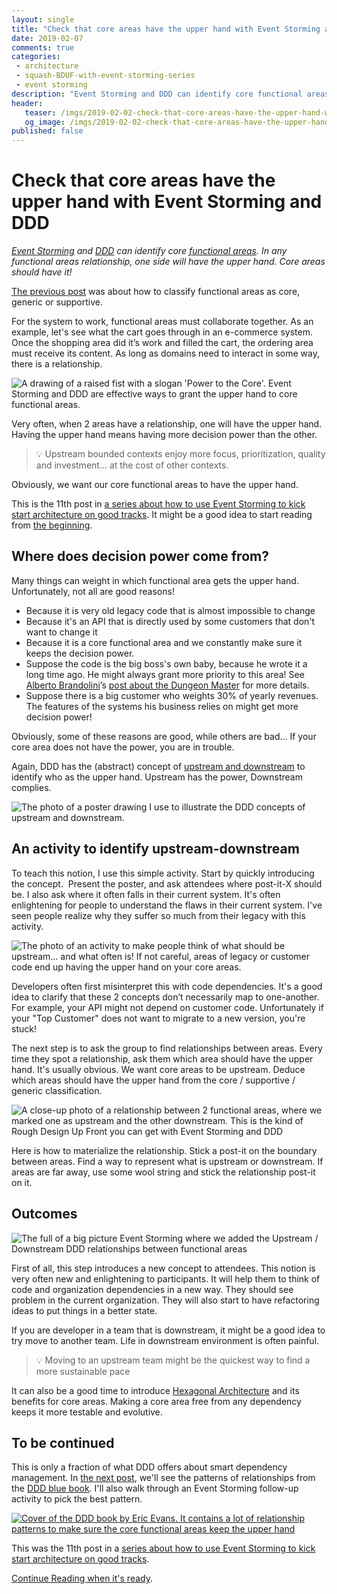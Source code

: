 ```yaml
---
layout: single
title: "Check that core areas have the upper hand with Event Storming and DDD"
date: 2019-02-07
comments: true
categories:
 - architecture
 - squash-BDUF-with-event-storming-series
 - event storming
description: "Event Storming and DDD can identify core functional areas. In any functional areas relationship, one side will have the upper hand. Core areas should have it! Here is an Event Storming follow-up activity to identify which functional areas or bounded contexts should have the upper hand."
header:
   teaser: /imgs/2019-02-02-check-that-core-areas-have-the-upper-hand-with-event-storming-and-ddd/power-to-the-core-teaser.jpeg
   og_image: /imgs/2019-02-02-check-that-core-areas-have-the-upper-hand-with-event-storming-and-ddd/power-to-the-core-og.jpeg
published: false
---
```

# Check that core areas have the upper hand with Event Storming and DDD

_[Event Storming](https://www.eventstorming.com/) and [DDD](https://en.wikipedia.org/wiki/Domain-driven_design) can identify core [functional areas](/drafting-a-functional-architecture-vision-with-ddd-event-storming-part-1/#). In any functional areas relationship, one side will have the upper hand. Core areas should have it!_

[The previous post](/build-or-buy-software-identify-your-core-functional-areas-with-event-storming-and-ddd/) was about how to classify functional areas as core, generic or supportive.

For the system to work, functional areas must collaborate together. As an example, let's see what the cart goes through in an e-commerce system. Once the shopping area did it’s work and filled the cart, the ordering area must receive its content. As long as domains need to interact in some way, there is a relationship.

![A drawing of a raised fist with a slogan 'Power to the Core'. Event Storming and DDD are effective ways to grant the upper hand to core functional areas.]({{site.url}}/imgs/2019-02-02-check-that-core-areas-have-the-upper-hand-with-event-storming-and-ddd/power-to-the-core.jpeg)

Very often, when 2 areas have a relationship, one will have the upper hand. Having the upper hand means having more decision power than the other.

> 💡 Upstream bounded contexts enjoy more focus, prioritization, quality and investment... at the cost of other contexts.

Obviously, we want our core functional areas to have the upper hand.

This is the 11th post in [a series about how to use Event Storming to kick start architecture on good tracks](/categories/#squash-bduf-with-event-storming-series). It might be a good idea to start reading from [the beginning](/misadventures-with-big-design-up-front/).

## Where does decision power come from?

Many things can weight in which functional area gets the upper hand. Unfortunately, not all are good reasons!

*   Because it is very old legacy code that is almost impossible to change
*   Because it's an API that is directly used by some customers that don't want to change it
*   Because it is a core functional area and we constantly make sure it keeps the decision power.
*   Suppose the code is the big boss's own baby, because he wrote it a long time ago. He might always grant more priority to this area! See [Alberto Brandolini](https://twitter.com/ziobrando)’s [post about the Dungeon Master](https://medium.com/@ziobrando/the-rise-and-fall-of-the-dungeon-master-c2d511eed12f) for more details.
*   Suppose there is a big customer who weights 30% of yearly revenues. The features of the systems his business relies on might get more decision power!

Obviously, some of these reasons are good, while others are bad... If your core area does not have the power, you are in trouble.

Again, DDD has the (abstract) concept of [upstream and downstream](https://www.infoq.com/articles/ddd-contextmapping) to identify who as the upper hand. Upstream has the power, Downstream complies.

![The photo of a poster drawing I use to illustrate the DDD concepts of upstream and downstream.]({{site.url}}/imgs/2019-02-02-check-that-core-areas-have-the-upper-hand-with-event-storming-and-ddd/upstream-downstream.jpg)

## An activity to identify upstream-downstream

To teach this notion, I use this simple activity. Start by quickly introducing the concept.  Present the poster, and ask attendees where post-it-X should be. I also ask where it often falls in their current system. It's often enlightening for people to understand the flaws in their current system. I've seen people realize why they suffer so much from their legacy with this activity.

![The photo of an activity to make people think of what should be upstream... and what often is! If not careful, areas of legacy or customer code end up having the upper hand on your core areas.]({{site.url}}/imgs/2019-02-02-check-that-core-areas-have-the-upper-hand-with-event-storming-and-ddd/upstream-downstream-activity.jpg)

Developers often first misinterpret this with code dependencies. It's a good idea to clarify that these 2 concepts don’t necessarily map to one-another. For example, your API might not depend on customer code. Unfortunately if your "Top Customer" does not want to migrate to a new version, you're stuck!

The next step is to ask the group to find relationships between areas. Every time they spot a relationship, ask them which area should have the upper hand. It's usually obvious. We want core areas to be upstream. Deduce which areas should have the upper hand from the core / supportive / generic classification.

![A close-up photo of a relationship between 2 functional areas, where we marked one as upstream and the other downstream. This is the kind of Rough Design Up Front you can get with Event Storming and DDD]({{site.url}}/imgs/2019-02-02-check-that-core-areas-have-the-upper-hand-with-event-storming-and-ddd/relationship-between-areas-zoom.jpg)

Here is how to materialize the relationship. Stick a post-it on the boundary between areas. Find a way to represent what is upstream or downstream. If areas are far away, use some wool string and stick the relationship post-it on it.

## Outcomes

![The full of a big picture Event Storming where we added the Upstream / Downstream DDD relationships between functional areas]({{site.url}}/imgs/2019-02-02-check-that-core-areas-have-the-upper-hand-with-event-storming-and-ddd/event-storming-board-with-relationships.jpg)

First of all, this step introduces a new concept to attendees. This notion is very often new and enlightening to participants. It will help them to think of code and organization dependencies in a new way. They should see problem in the current organization. They will also start to have refactoring ideas to put things in a better state.

If you are developer in a team that is downstream, it might be a good idea to try move to another team. Life in downstream environment is often painful.

> 💡 Moving to an upstream team might be the quickest way to find a more sustainable pace

It can also be a good time to introduce [Hexagonal Architecture](https://softwarecampament.wordpress.com/portsadapters/) and its benefits for core areas. Making a core area free from any dependency keeps it more testable and evolutive.

## To be continued

This is only a fraction of what DDD offers about smart dependency management. In [the next post](http://eepurl.com/dxKE95), we'll see the patterns of relationships from the [DDD blue book](https://www.amazon.com/Domain-Driven-Design-Tackling-Complexity-Software/dp/0321125215/ref=sr_1_1?ie=UTF8&qid=1549123215&sr=8-1&keywords=domain+driven+design). I'll also walk through an Event Storming follow-up activity to pick the best pattern.

[![Cover of the DDD book by Eric Evans. It contains a lot of relationship patterns to make sure the core functional areas keep the upper hand]({{site.url}}/imgs/2019-02-02-check-that-core-areas-have-the-upper-hand-with-event-storming-and-ddd/ddd.jpg)](https://www.amazon.com/Domain-Driven-Design-Tackling-Complexity-Software/dp/0321125215/ref=sr_1_1?ie=UTF8&qid=1549123215&sr=8-1&keywords=domain+driven+design)

This was the 11th post in a [series about how to use Event Storming to kick start architecture on good tracks](/categories/#squash-bduf-with-event-storming-series).

[Continue Reading when it's ready](http://eepurl.com/dxKE95).
